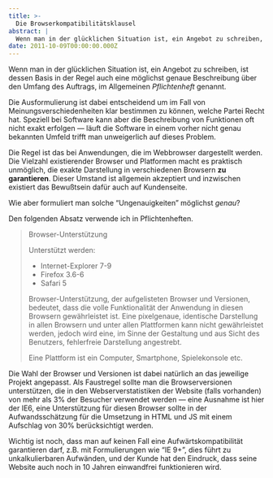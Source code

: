 ```yaml
---
title: >-
  Die Browserkompatibilitätsklausel
abstract: |
  Wenn man in der glücklichen Situation ist, ein Angebot zu schreiben, ist dessen Basis in der Regel auch eine möglichst genaue Beschreibung über den Umfang des Auftrags, im Allgemeinen Pflichtenheft genannt.
date: 2011-10-09T00:00:00.000Z
---
```


Wenn man in der glücklichen Situation ist, ein Angebot zu schreiben, ist dessen
Basis in der Regel auch eine möglichst genaue Beschreibung über den Umfang des
Auftrags, im Allgemeinen _Pflichtenheft_ genannt.

Die Ausformulierung ist dabei entscheidend um im Fall von
Meinungsverschiedenheiten klar bestimmen zu können, welche Partei Recht hat.
Speziell bei Software kann aber die Beschreibung von Funktionen oft nicht exakt
erfolgen — läuft die Software in einem vorher nicht genau bekannten Umfeld
trifft man unweigerlich auf dieses Problem.

Die Regel ist das bei Anwendungen, die im Webbrowser dargestellt werden. Die
Vielzahl existierender Browser und Platformen macht es praktisch unmöglich, die
exakte Darstellung in verschiedenen Browsern **zu garantieren**. Dieser Umstand
ist allgemein akzeptiert und inzwischen existiert das Bewußtsein dafür auch auf
Kundenseite.

Wie aber formuliert man solche &#8220;Ungenauigkeiten&#8221; möglichst _genau_?

Den folgenden Absatz verwende ich in Pflichtenheften.

> Browser-Unterstützung
>
> Unterstützt werden:
>
> - Internet-Explorer 7-9
> - Firefox 3.6-6
> - Safari 5
>
> Browser-Unterstützung, der aufgelisteten Browser und Versionen, bedeutet, dass
> die volle Funktionalität der Anwendung in diesen Browsern gewährleistet ist.
> Eine pixelgenaue, identische Darstellung in allen Browsern und unter allen
> Plattformen kann nicht gewährleistet werden, jedoch wird eine, im Sinne der
> Gestaltung und aus Sicht des Benutzers, fehlerfreie Darstellung angestrebt.
>
> Eine Plattform ist ein Computer, Smartphone, Spielekonsole etc.

Die Wahl der Browser und Versionen ist dabei natürlich an das jeweilige Projekt
angepasst. Als Faustregel sollte man die Browserversionen unterstützen, die in
den Webserverstatistiken der Website (falls vorhanden) von mehr als 3% der
Besucher verwendet werden — eine Ausnahme ist hier der IE6, eine Unterstützung
für diesen Browser sollte in der Aufwandsschätzung für die Umsetzung in HTML und
JS mit einem Aufschlag von 30% berücksichtigt werden.

Wichtig ist noch, dass man auf keinen Fall eine Aufwärtskompatibilität
garantieren darf, z.B. mit Formulierungen wie &#8220;IE 9+&#8221;, dies führt zu
unkalkulierbaren Aufwänden, und der Kunde hat den Eindruck, dass seine Website
auch noch in 10 Jahren einwandfrei funktionieren wird.
